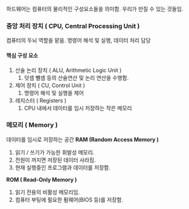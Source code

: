 하드웨어는 컴퓨터의 물리적인 구성요소들을 의미함.
우리가 만질 수 있는 것들임.

### 중앙 처리 장치 ( CPU, Central Processing Unit )
컴퓨터의 두뇌 역할을 맡음.  명령어 해석 및 실행, 데이터 처리 담당
#### 핵심 구성 요소
1. 산술 논리 장치  ( ALU, Arithmetic Logic Unit )
	1. 덧셈 뺄셈 등의 산술연산 및 논리 연산을 수행함.
2. 제어 장치 ( CU, Control Unit )
	1. 명령어 해석 및 실행을 제어
3. 레지스터 ( Registers )
	1. CPU 내에서 데이터를 임시 저장하는 작은 메모리

### 메모리 ( Memory )
데이터를 임시로 저장하는 공간
**RAM (Random Access Memory )**
1. 읽기 / 쓰기가 가능한 휘발성 메모리.
2. 전원이 꺼지면 저장된 데이터 사라짐.
3. 현재 실행중인 프로그램과 데이터를 저장함.

**ROM ( Read-Only Memory )**
1. 읽기 전용의 비활성 메모리임.
2. 컴퓨터 부팅에 필요한 펌웨어(BIOS 등)를 저장함.

